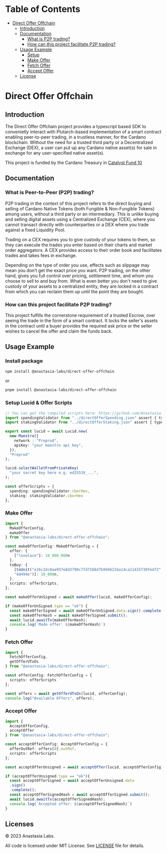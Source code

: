 # Table of Contents

- [Direct Offer Offchain](#direct-offer-offchain)
  - [Introduction](#introduction)
  - [Documentation](#documentation)
    - [What is P2P trading?](#what-is-peer-to-peer-p2p-trading)
    - [How can this project facilitate P2P trading?](#how-can-this-project-facilitate-p2p-trading)
  - [Usage Example](#usage-example)
    - [Setup](#setup-lucid--offer-scripts)
    - [Make Offer](#make-offer)
    - [Fetch Offer](#fetch-offer)
    - [Accept Offer](#accept-offer)
  - [License](#license)

# Direct Offer Offchain

## Introduction

The Direct Offer Offchain project provides a typescript based SDK to convenietly interact with Plutarch-based implementation of a smart contract enabling peer-to-peer trading, in a trustless manner, for the Cardano blockchain. Without the need for a trusted third party or a Decentralized Exchange (DEX), a user can put up any Cardano native asset(s) for sale in exchange for any user-specified native asset(s).

This project is funded by the Cardano Treasury in [Catalyst Fund 10](https://projectcatalyst.io/funds/10/f10-developer-ecosystem-the-evolution/plug-and-play-smart-contract-api-a-game-changing-platform-to-deploy-open-source-contracts-instantly)

## Documentation

### What is Peer-to-Peer (P2P) trading?

P2P trading in the context of this project refers to the direct buying and selling of Cardano Native Tokens (both Fungible & Non-Fungible Tokens) among users, without a third party or an intermediary. This is unlike buying and selling digital assets using a Centralized Exchange (CEX), where you cannot transact directly with counterparties or a DEX where you trade against a fixed Liquidity Pool.

Trading on a CEX requires you to give custody of your tokens to them, so they can execute the trades you enter based on their charts and market order aggregators. A CEX provides access to their order book and facilitates trades and takes fees in exchange.

Depending on the type of order you use, effects such as slippage may mean you don’t get the exact price you want. P2P trading, on the other hand, gives you full control over pricing, settlement time, and whom you choose to sell to and buy from. What is even better you don't need to give custody of your assets to a centralized entity, they are locked in a contract from which you can reclaim them up until the point they are bought.

### How can this project facilitate P2P trading?

This project fulfills the cornerstone requirement of a trusted Escrow, over seeing the trade in the form of a smart contract. It locks the seller's assets in the contract until a buyer provides the required ask price or the seller wishes to cancel the offer and claim the funds back.

## Usage Example

### Install package

```sh
npm install @anastasia-labs/direct-offer-offchain
```

or

```sh
pnpm install @anastasia-labs/direct-offer-offchain
```

### Setup Lucid & Offer Scripts

```ts
// You can get the compiled scripts here: https://github.com/Anastasia-Labs/direct-offer/tree/master/compiled
import spendingValidator from "../directOfferSpending.json" assert { type : "json" };
import stakingValidator from "../directOfferStaking.json" assert { type : "json" };

export const lucid = await Lucid.new(
  new Maestro({
    network : "Preprod",
    apiKey: "your maestro api key",
  }),
  "Preprod"
);

lucid.selectWalletFromPrivateKey(
  "your secret key here e.g. ed25519_...",
);

const offerScripts = {
  spending: spendingValidator.cborHex,
  staking: stakingValidator.cborHex
};
```

### Make Offer

```ts
import {
  MakeOfferConfig,
  makeOffer
} from "@anastasia-labs/direct-offer-offchain";

const makeOfferConfig: MakeOfferConfig = {
  offer: {
    ["lovelace"]: 10_000_000n
  },
  toBuy: {
    [toUnit("e16c2dc8ae937e8d3790c7fd7168d7b994621ba14ca11415f39fed72",
    "4d494e")]: 10_000n,
  },
  scripts: offerScripts,
};

const makeOfferUnSigned = await makeOffer(lucid, makeOfferConfig);

if (makeOfferUnSigned.type == "ok") {
  const makeOfferSigned = await makeOfferUnSigned.data.sign().complete();
  const makeOfferHash = await makeOfferSigned.submit();
  await lucid.awaitTx(makeOfferHash);
  console.log(`Made offer: ${makeOfferHash}`)
}
```

### Fetch Offer

```ts
import {
  FetchOfferConfig,
  getOfferUTxOs
} from "@anastasia-labs/direct-offer-offchain";

const offerConfig: FetchOfferConfig = {
  scripts: offerScripts
};

const offers = await getOfferUTxOs(lucid, offerConfig);
console.log("Available Offers", offers);
```

### Accept Offer

```ts
import {
  AcceptOfferConfig,
  acceptOffer
} from "@anastasia-labs/direct-offer-offchain";

const acceptOfferConfig: AcceptOfferConfig = {
  offerOutRef: offers[0].outRef,
  scripts: offerScripts
};

const acceptOfferUnsigned = await acceptOffer(lucid, acceptOfferConfig);

if (acceptOfferUnsigned.type == "ok"){
  const acceptOfferSigned = await acceptOfferUnsigned.data
  .sign()
  .complete();
  const acceptOfferSignedHash = await acceptOfferSigned.submit();
  await lucid.awaitTx(acceptOfferSignedHash);
  console.log(`Accepted offer: ${acceptOfferSignedHash}`)
}
```

## Licenses

© 2023 Anastasia Labs.

All code is licensed under MIT License. See [LICENSE](./LICENSE) file
for details.
